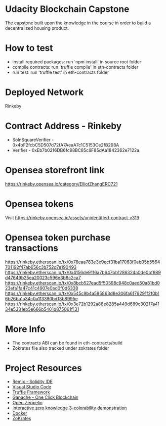 # Udacity Blockchain Capstone

The capstone built upon the knowledge in the course in order to build a decentralized housing product. 

# How to test

* install required packages: run 'npm install' in source root folder
* compile contracts: run 'truffle compile' in eth-contracts folder
* run test: run 'truffle test' in eth-contracts folder

# Deployed Network

Rinkeby

# Contract Address - Rinkeby

* SolnSquareVerifier - 0x4bF2fcbC5D507d72fA7AeaA7c1C5153Ce2fB298A
* Verifier - 0xEb7b0216DB6fc98BC85c6F85dAa1842362e7122a

# Opensea storefront link

https://rinkeby.opensea.io/category/ElliotZhangERC721


# Opensea tokens

Visit https://rinkeby.opensea.io/assets/unidentified-contract-v319


# Opensea token purchase transactions

https://rinkeby.etherscan.io/tx/0x78eaa783e3e9ecf31ba17063f0ab05b5564701192f47ab656c3b752d7e190493
https://rinkeby.etherscan.io/tx/0x4156de9116a7b647bb1286324a0de0bf889d47649b25ea20023c596e3b8c2ca7
https://rinkeby.etherscan.io/tx/0x8bcb527ead5f50598c948c0aed50a81bd023efa1fa47c41c4907e0ad0f0d6338
https://rinkeby.etherscan.io/tx/0x545c9b4a585863d8e306fa6176291f2f0b16b26ba1a34c0a113380bd13b8995e
https://rinkeby.etherscan.io/tx/0x3e72b1292a88e8285a449d689c30217a4134e5331eb5e666b5401b875061f131

# More Info
* The contracts ABI can be found in eth-contracts/build
* Zokrates file also tracked under zokrates folder

# Project Resources

* [Remix - Solidity IDE](https://remix.ethereum.org/)
* [Visual Studio Code](https://code.visualstudio.com/)
* [Truffle Framework](https://truffleframework.com/)
* [Ganache - One Click Blockchain](https://truffleframework.com/ganache)
* [Open Zeppelin ](https://openzeppelin.org/)
* [Interactive zero knowledge 3-colorability demonstration](http://web.mit.edu/~ezyang/Public/graph/svg.html)
* [Docker](https://docs.docker.com/install/)
* [ZoKrates](https://github.com/Zokrates/ZoKrates)
